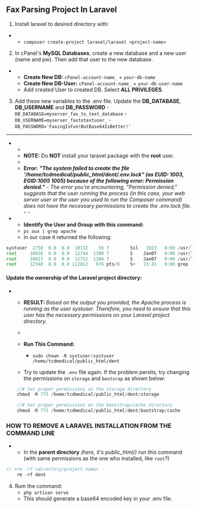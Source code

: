 ## Fax Parsing Project In Laravel

1. Install laravel to desired directory with:

- - `composer create-project laravel/laravel <project-name>`

2. In cPanel's **MySQL Databases**, create a new database and a new user (name and pw). Then add that user to the new database.

- - **Create New DB:** `cPanel-account-name_` + `your-db-name`
  - **Create New DB-User:** `cPanel-account-name_` + `your-db-user-name`
  - Add created User to created DB. Select **ALL PRIVILEGES**.

3. Add these new variables to the .env file.
   Update the **DB_DATABASE**, **DB_USERNAME** and **DB_PASSWORD** - `DB_DATABASE=myserver_fax_to_text_database` - `DB_USERNAME=myserver_faxtotextuser_` - `DB_PASSWORD='FaxingIsFun!ButBase64IsBetter!'`

---

- -
  - **NOTE:** Do **NOT** install your laravel package with the **root** user.
  -
  - **Error:** **_"The system failed to create the file '/home/tcdmedical/public_html/dent/.env.lock" (as EUID: 1003, EGID:1005 1005) because of the following error: Permission denied."_** - _The error you're encountering, "Permission denied," suggests that the user running the process (in this case, your web server user or the user you used to run the Composer command) does not have the necessary permissions to create the .env.lock file._ - -
- - **Identify the User and Group with this command:**
  - `ps aux | grep apache`
  - In our case it returned the following:

```js
systuser  2750  0.0  0.0  10132    56 ?        Ssl   2023   0:00 /usr/local/lp/opt/exporters/apache_exporter/apache_exporter
root     10926  0.0  0.0  12744  1300 ?        S    Jan07   0:00 /usr/local/cpanel/bin/splitlogs --dir=/etc/apache2/logs/domlogs --main=host.domain.com --suffix=-bytes_log
root     10927  0.0  0.0  12752  1304 ?        S    Jan07   0:00 /usr/local/cpanel/bin/splitlogs --dir=/etc/apache2/logs/domlogs --main=host.domain.com --mainout=/etc/apache2/logs/access_log
root     12340  0.0  0.0 112812   976 pts/0    S+   23:41   0:00 grep --color=auto apache

```

#### Update the ownership of the Laravel project directory:

- - **RESULT:** _Based on the output you provided, the Apache process is running as the user systuser. Therefore, you need to ensure that this user has the necessary permissions on your Laravel project directory._
  -
  - **Run This Command:**

    - `sudo chown -R systuser:systuser /home/tcdmedical/public_html/dent`

  - Try to update the `.env` file again. If the problem persits, try changing the permissions on `storage` and `bootsrap` as shown below:

```js
    //# Set proper permissions on the storage directory
    chmod -R 775 /home/tcdmedical/public_html/dent/storage

    //# Set proper permissions on the bootstrap/cache directory
    chmod -R 775 /home/tcdmedical/public_html/dent/bootstrap/cache
```

### HOW TO REMOVE A LARAVEL INSTALLATION FROM THE COMMAND LINE

- - In the **parent directory** _(here, it's public_html/)_ run this command (with same permissions as the one who installed, like `root`?)

```js
// >rm -rf <directory/project name>
    rm -rf dent
```

4. Rum the command:
   - `php artisan serve`
   - This should generate a base64 encoded key in your .env file.
